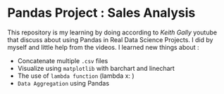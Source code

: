 # Pandas Project : Sales Analysis
This repository is my learning by doing according to *Keith Gally* youtube that discuss about using Pandas in Real Data Science Projects. I did by myself and little help from the videos. I learned new things about :
  - Concatenate multiple `.csv` files
  - Visualize using `matplotlib` with barchart and linechart
  - The use of `lambda function` (lambda x: )
  - `Data Aggregation` using Pandas
